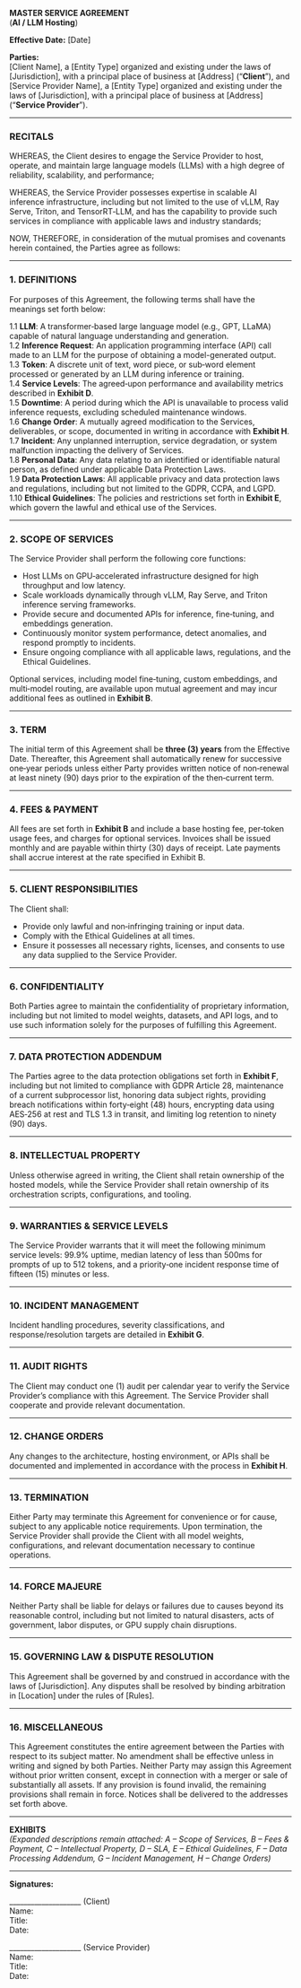 **MASTER SERVICE AGREEMENT**    
(**AI / LLM Hosting**)    
  
**Effective Date:** [Date]    
  
**Parties:**    
[Client Name], a [Entity Type] organized and existing under the laws of [Jurisdiction], with a principal place of business at [Address] (“**Client**”), and    
[Service Provider Name], a [Entity Type] organized and existing under the laws of [Jurisdiction], with a principal place of business at [Address] (“**Service Provider**”).    
  
---  
  
### RECITALS    
WHEREAS, the Client desires to engage the Service Provider to host, operate, and maintain large language models (LLMs) with a high degree of reliability, scalability, and performance;    
  
WHEREAS, the Service Provider possesses expertise in scalable AI inference infrastructure, including but not limited to the use of vLLM, Ray Serve, Triton, and TensorRT‑LLM, and has the capability to provide such services in compliance with applicable laws and industry standards;    
  
NOW, THEREFORE, in consideration of the mutual promises and covenants herein contained, the Parties agree as follows:    
  
---  
  
### 1. DEFINITIONS    
For purposes of this Agreement, the following terms shall have the meanings set forth below:    
  
1.1 **LLM**: A transformer‑based large language model (e.g., GPT, LLaMA) capable of natural language understanding and generation.    
1.2 **Inference Request**: An application programming interface (API) call made to an LLM for the purpose of obtaining a model-generated output.    
1.3 **Token**: A discrete unit of text, word piece, or sub‑word element processed or generated by an LLM during inference or training.    
1.4 **Service Levels**: The agreed‑upon performance and availability metrics described in **Exhibit D**.    
1.5 **Downtime**: A period during which the API is unavailable to process valid inference requests, excluding scheduled maintenance windows.    
1.6 **Change Order**: A mutually agreed modification to the Services, deliverables, or scope, documented in writing in accordance with **Exhibit H**.    
1.7 **Incident**: Any unplanned interruption, service degradation, or system malfunction impacting the delivery of Services.    
1.8 **Personal Data**: Any data relating to an identified or identifiable natural person, as defined under applicable Data Protection Laws.    
1.9 **Data Protection Laws**: All applicable privacy and data protection laws and regulations, including but not limited to the GDPR, CCPA, and LGPD.    
1.10 **Ethical Guidelines**: The policies and restrictions set forth in **Exhibit E**, which govern the lawful and ethical use of the Services.    
  
---  
  
### 2. SCOPE OF SERVICES    
The Service Provider shall perform the following core functions:    
  
- Host LLMs on GPU‑accelerated infrastructure designed for high throughput and low latency.    
- Scale workloads dynamically through vLLM, Ray Serve, and Triton inference serving frameworks.    
- Provide secure and documented APIs for inference, fine‑tuning, and embeddings generation.    
- Continuously monitor system performance, detect anomalies, and respond promptly to incidents.    
- Ensure ongoing compliance with all applicable laws, regulations, and the Ethical Guidelines.    
  
Optional services, including model fine‑tuning, custom embeddings, and multi‑model routing, are available upon mutual agreement and may incur additional fees as outlined in **Exhibit B**.    
  
---  
  
### 3. TERM    
The initial term of this Agreement shall be **three (3) years** from the Effective Date. Thereafter, this Agreement shall automatically renew for successive one‑year periods unless either Party provides written notice of non‑renewal at least ninety (90) days prior to the expiration of the then‑current term.    
  
---  
  
### 4. FEES & PAYMENT    
All fees are set forth in **Exhibit B** and include a base hosting fee, per‑token usage fees, and charges for optional services. Invoices shall be issued monthly and are payable within thirty (30) days of receipt. Late payments shall accrue interest at the rate specified in Exhibit B.    
  
---  
  
### 5. CLIENT RESPONSIBILITIES    
The Client shall:    
  
- Provide only lawful and non‑infringing training or input data.    
- Comply with the Ethical Guidelines at all times.    
- Ensure it possesses all necessary rights, licenses, and consents to use any data supplied to the Service Provider.    
  
---  
  
### 6. CONFIDENTIALITY    
Both Parties agree to maintain the confidentiality of proprietary information, including but not limited to model weights, datasets, and API logs, and to use such information solely for the purposes of fulfilling this Agreement.    
  
---  
  
### 7. DATA PROTECTION ADDENDUM    
The Parties agree to the data protection obligations set forth in **Exhibit F**, including but not limited to compliance with GDPR Article 28, maintenance of a current subprocessor list, honoring data subject rights, providing breach notifications within forty‑eight (48) hours, encrypting data using AES‑256 at rest and TLS 1.3 in transit, and limiting log retention to ninety (90) days.    
  
---  
  
### 8. INTELLECTUAL PROPERTY    
Unless otherwise agreed in writing, the Client shall retain ownership of the hosted models, while the Service Provider shall retain ownership of its orchestration scripts, configurations, and tooling.    
  
---  
  
### 9. WARRANTIES & SERVICE LEVELS    
The Service Provider warrants that it will meet the following minimum service levels: 99.9% uptime, median latency of less than 500ms for prompts of up to 512 tokens, and a priority‑one incident response time of fifteen (15) minutes or less.    
  
---  
  
### 10. INCIDENT MANAGEMENT    
Incident handling procedures, severity classifications, and response/resolution targets are detailed in **Exhibit G**.    
  
---  
  
### 11. AUDIT RIGHTS    
The Client may conduct one (1) audit per calendar year to verify the Service Provider’s compliance with this Agreement. The Service Provider shall cooperate and provide relevant documentation.    
  
---  
  
### 12. CHANGE ORDERS    
Any changes to the architecture, hosting environment, or APIs shall be documented and implemented in accordance with the process in **Exhibit H**.    
  
---  
  
### 13. TERMINATION    
Either Party may terminate this Agreement for convenience or for cause, subject to any applicable notice requirements. Upon termination, the Service Provider shall provide the Client with all model weights, configurations, and relevant documentation necessary to continue operations.    
  
---  
  
### 14. FORCE MAJEURE    
Neither Party shall be liable for delays or failures due to causes beyond its reasonable control, including but not limited to natural disasters, acts of government, labor disputes, or GPU supply chain disruptions.    
  
---  
  
### 15. GOVERNING LAW & DISPUTE RESOLUTION    
This Agreement shall be governed by and construed in accordance with the laws of [Jurisdiction]. Any disputes shall be resolved by binding arbitration in [Location] under the rules of [Rules].    
  
---  
  
### 16. MISCELLANEOUS    
This Agreement constitutes the entire agreement between the Parties with respect to its subject matter. No amendment shall be effective unless in writing and signed by both Parties. Neither Party may assign this Agreement without prior written consent, except in connection with a merger or sale of substantially all assets. If any provision is found invalid, the remaining provisions shall remain in force. Notices shall be delivered to the addresses set forth above.    
  
---  
  
**EXHIBITS**    
*(Expanded descriptions remain attached: A – Scope of Services, B – Fees & Payment, C – Intellectual Property, D – SLA, E – Ethical Guidelines, F – Data Processing Addendum, G – Incident Management, H – Change Orders)*    
  
---  
  
**Signatures:**    
  
____________________ (Client)    
Name:    
Title:    
Date:    
  
____________________ (Service Provider)    
Name:    
Title:    
Date:  